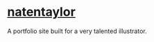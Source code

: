 # [natentaylor][1]

A portfolio site built for a very talented illustrator.

[1]: http://www.natentaylor.com/
